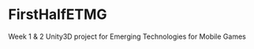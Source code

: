 FirstHalfETMG
=============

Week 1 &amp; 2 Unity3D project for Emerging Technologies for Mobile Games
